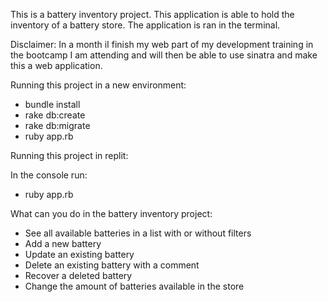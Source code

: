 This is a battery inventory project.
This application is able to hold the inventory of a battery store.
The application is ran in the terminal.

Disclaimer: In a month iI finish my web part of my development training in the bootcamp I am attending and will then be able to use sinatra and make this a web application.


Running this project in a new environment:

- bundle install
- rake db:create
- rake db:migrate
- ruby app.rb

Running this project in replit:

In the console run:
- ruby app.rb

What can you do in the battery inventory project:

- See all available batteries in a list with or without filters
- Add a new battery
- Update an existing battery
- Delete an existing battery with a comment
- Recover a deleted battery
- Change the amount of batteries available in the store
